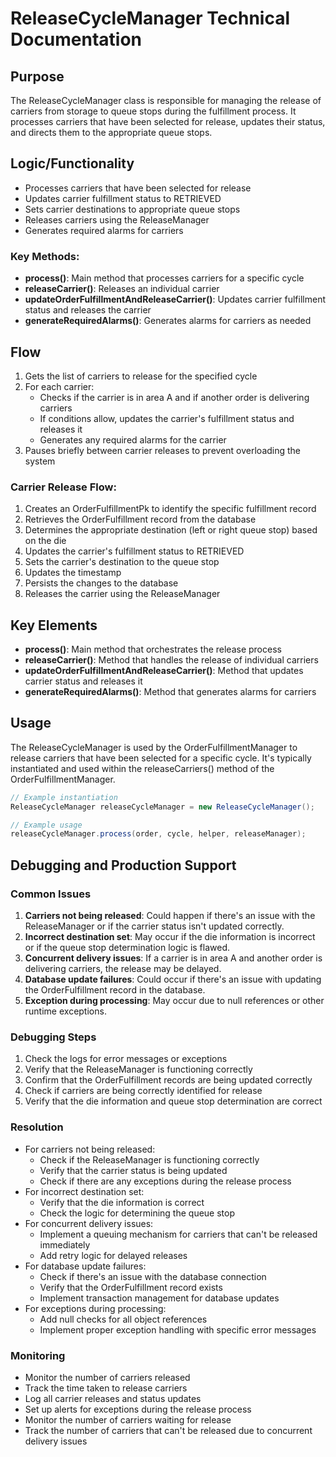# ReleaseCycleManager Technical Documentation

## Purpose
The ReleaseCycleManager class is responsible for managing the release of carriers from storage to queue stops during the fulfillment process. It processes carriers that have been selected for release, updates their status, and directs them to the appropriate queue stops.

## Logic/Functionality
- Processes carriers that have been selected for release
- Updates carrier fulfillment status to RETRIEVED
- Sets carrier destinations to appropriate queue stops
- Releases carriers using the ReleaseManager
- Generates required alarms for carriers

### Key Methods:
- **process()**: Main method that processes carriers for a specific cycle
- **releaseCarrier()**: Releases an individual carrier
- **updateOrderFulfillmentAndReleaseCarrier()**: Updates carrier fulfillment status and releases the carrier
- **generateRequiredAlarms()**: Generates alarms for carriers as needed

## Flow
1. Gets the list of carriers to release for the specified cycle
2. For each carrier:
   - Checks if the carrier is in area A and if another order is delivering carriers
   - If conditions allow, updates the carrier's fulfillment status and releases it
   - Generates any required alarms for the carrier
3. Pauses briefly between carrier releases to prevent overloading the system

### Carrier Release Flow:
1. Creates an OrderFulfillmentPk to identify the specific fulfillment record
2. Retrieves the OrderFulfillment record from the database
3. Determines the appropriate destination (left or right queue stop) based on the die
4. Updates the carrier's fulfillment status to RETRIEVED
5. Sets the carrier's destination to the queue stop
6. Updates the timestamp
7. Persists the changes to the database
8. Releases the carrier using the ReleaseManager

## Key Elements
- **process()**: Main method that orchestrates the release process
- **releaseCarrier()**: Method that handles the release of individual carriers
- **updateOrderFulfillmentAndReleaseCarrier()**: Method that updates carrier status and releases it
- **generateRequiredAlarms()**: Method that generates alarms for carriers

## Usage
The ReleaseCycleManager is used by the OrderFulfillmentManager to release carriers that have been selected for a specific cycle. It's typically instantiated and used within the releaseCarriers() method of the OrderFulfillmentManager.

```java
// Example instantiation
ReleaseCycleManager releaseCycleManager = new ReleaseCycleManager();

// Example usage
releaseCycleManager.process(order, cycle, helper, releaseManager);
```

## Debugging and Production Support

### Common Issues
1. **Carriers not being released**: Could happen if there's an issue with the ReleaseManager or if the carrier status isn't updated correctly.
2. **Incorrect destination set**: May occur if the die information is incorrect or if the queue stop determination logic is flawed.
3. **Concurrent delivery issues**: If a carrier is in area A and another order is delivering carriers, the release may be delayed.
4. **Database update failures**: Could occur if there's an issue with updating the OrderFulfillment record in the database.
5. **Exception during processing**: May occur due to null references or other runtime exceptions.

### Debugging Steps
1. Check the logs for error messages or exceptions
2. Verify that the ReleaseManager is functioning correctly
3. Confirm that the OrderFulfillment records are being updated correctly
4. Check if carriers are being correctly identified for release
5. Verify that the die information and queue stop determination are correct

### Resolution
- For carriers not being released:
  - Check if the ReleaseManager is functioning correctly
  - Verify that the carrier status is being updated
  - Check if there are any exceptions during the release process
- For incorrect destination set:
  - Verify that the die information is correct
  - Check the logic for determining the queue stop
- For concurrent delivery issues:
  - Implement a queuing mechanism for carriers that can't be released immediately
  - Add retry logic for delayed releases
- For database update failures:
  - Check if there's an issue with the database connection
  - Verify that the OrderFulfillment record exists
  - Implement transaction management for database updates
- For exceptions during processing:
  - Add null checks for all object references
  - Implement proper exception handling with specific error messages

### Monitoring
- Monitor the number of carriers released
- Track the time taken to release carriers
- Log all carrier releases and status updates
- Set up alerts for exceptions during the release process
- Monitor the number of carriers waiting for release
- Track the number of carriers that can't be released due to concurrent delivery issues